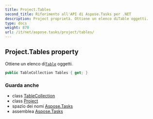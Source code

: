 ```yaml
---
title: Project.Tables
second_title: Riferimento all'API di Aspose.Tasks per .NET
description: Project proprietà. Ottiene un elenco diTable oggetti.
type: docs
weight: 870
url: /it/net/aspose.tasks/project/tables/
---
```

## Project.Tables property

Ottiene un elenco di[`Table`](../../table/) oggetti.

```csharp
public TableCollection Tables { get; }
```

### Guarda anche

* class [TableCollection](../../tablecollection/)
* class [Project](../)
* spazio dei nomi [Aspose.Tasks](../../project/)
* assemblea [Aspose.Tasks](../../../)



